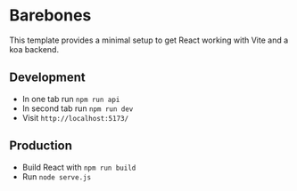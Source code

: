# Barebones

This template provides a minimal setup to get React working with Vite and a koa backend.

## Development

* In one tab run `npm run api`
* In second tab run `npm run dev`
* Visit `http://localhost:5173/`

## Production

* Build React with `npm run build`
* Run `node serve.js`
